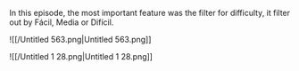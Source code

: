   

  

In this episode, the most important feature was the filter for difficulty, it filter out by Fácil, Media or Difícil.

  

![[/Untitled 563.png|Untitled 563.png]]

![[/Untitled 1 28.png|Untitled 1 28.png]]